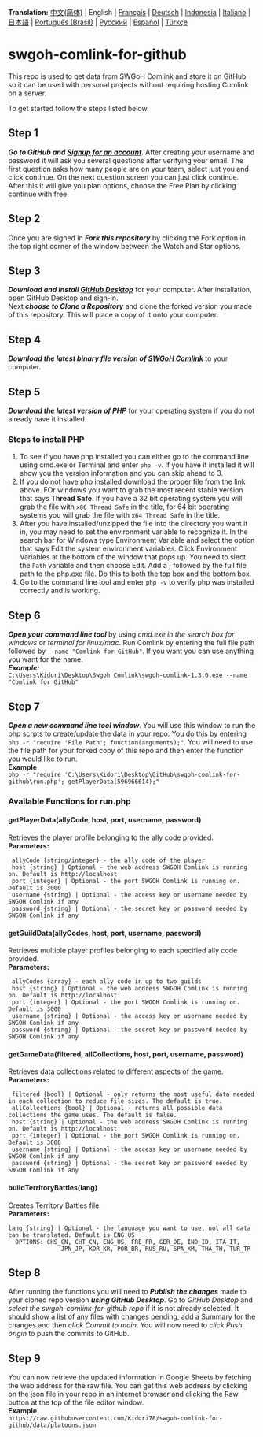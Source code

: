 **Translation:**
[中文(简体)](/readme/readme_chs_cn.md)
 | English
 | [Français](/readme/readme_fre_fr.md)
 | [Deutsch](/readme/readme_ger_de.md)
 | [Indonesia](/readme/readme_ind_id.md)
 | [Italiano](/readme/readme_ita_it.md)
 | [日本語](/readme/readme_jpn_jp.md)
 | [Português (Brasil)](/readme/reamde_por_br.md)
 | [Русский](/readme/readme_rus_ru.md)
 | [Español](/readme/readme_spa_xm.md)
 | [Türkçe](/readme/readme_tur_tr.md)
 
# swgoh-comlink-for-github
 This repo is used to get data from SWGoH Comlink and store it on GitHub so it can be used with personal projects without requiring hosting Comlink on a server. 
 
To get started follow the steps listed below.

## Step 1
***Go to GitHub and [Signup for an account](https://github.com/signup)***. After creating your username and password it will ask you several questions after verifying your email. The first question asks how many people are on your team, select just you and click continue. On the next question screen you can just click continue. After this it will give you plan options, choose the Free Plan by clicking continue with free. 
 
## Step 2
Once you are signed in ***Fork this repository*** by clicking the Fork option in the top right corner of the window between the Watch and Star options.

## Step 3
***Download and install [GitHub Desktop](https://desktop.github.com/)*** for your computer. After installation, open GitHub Desktop and sign-in.\
Next ***choose to Clone a Repository*** and clone the forked version you made of this repository. This will place a copy of it onto your computer.

## Step 4
***Download the latest binary file version of [SWGoH Comlink](https://github.com/sw-goh-tools/swgoh-comlink/releases)*** to your computer.

## Step 5
***Download the latest version of [PHP](https://www.php.net/downloads)*** for your operating system if you do not already have it installed.
### Steps to install PHP
1. To see if you have php installed you can either go to the command line using cmd.exe or Terminal and enter `php -v`. If you have it installed it will show you the version information and you can skip ahead to 3.
2. If you do not have php installed download the proper file from the link above. FOr windows you want to grab the most recent stable version that says **Thread Safe**. If you have a 32 bit operating system you will grab the file with `x86 Thread Safe` in the title, for 64 bit operating systems you will grab the file with `x64 Thread Safe` in the title.
3. After you have installed/unzipped the file into the directory you want it in, you may need to set the environment variable to recognize it. In the search bar for Windows type Environment Variable and select the option that says Edit the system environment variables. Click Environment Variables at the bottom of the window that pops up. You need to slect the `Path` variable and then choose Edit. Add a ; followed by the full file path to the php.exe file. Do this to both the top box and the bottom box.
4. Go to the command line tool and enter `php -v` to verify php was installed correctly and is working.

## Step 6
***Open your command line tool*** by using _cmd.exe in the search box for windows_ or _terminal for linux/mac_. Run Comlink by entering the full file path followed by `--name "Comlink for GitHub"`. If you want you can use anything you want for the name.\
***Example:***\
`C:\Users\Kidori\Desktop\Swgoh Comlink\swgoh-comlink-1.3.0.exe --name "Comlink for GitHub"`

## Step 7
***Open a new command line tool window***. You will use this window to run the php scrpts to create/update the data in your repo. You do this by entering `php -r "require 'File Path'; function(arguments);"`. You will need to use the file path for your forked copy of this repo and then enter the function you would like to run.\
**Example**\
`php -r "require 'C:\Users\Kidori\Desktop\GitHub\swgoh-comlink-for-github\run.php'; getPlayerData(596966614);"`

### Available Functions for run.php
#### getPlayerData(allyCode, host, port, username, password)
Retrieves the player profile belonging to the ally code provided.\
**Parameters:**
```
 allyCode {string/integer} - the ally code of the player
 host {string} | Optional - the web address SWGOH Comlink is running on. Default is http://localhost:
 port {integer} | Optional - the port SWGOH Comlink is running on. Default is 3000
 username {string} | Optional - the access key or username needed by SWGOH Comlink if any
 password {string} | Optional - the secret key or password needed by SWGOH Comlink if any
```

#### getGuildData(allyCodes, host, port, username, password)
Retrieves multiple player profiles belonging to each specified ally code provided.\
**Parameters:**
```
 allyCodes {array} - each ally code in up to two guilds
 host {string} | Optional - the web address SWGOH Comlink is running on. Default is http://localhost:
 port {integer} | Optional - the port SWGOH Comlink is running on. Default is 3000
 username {string} | Optional - the access key or username needed by SWGOH Comlink if any
 password {string} | Optional - the secret key or password needed by SWGOH Comlink if any
 ```

#### getGameData(filtered, allCollections, host, port, username, password)
Retrieves data collections related to different aspects of the game.\
**Parameters:**
```
 filtered {bool} | Optional - only returns the most useful data needed in each collection to reduce file sizes. The default is true.
 allCollections {bool} | Optional - returns all possible data collections the game uses. The default is false.
 host {string} | Optional - the web address SWGOH Comlink is running on. Default is http://localhost:
 port {integer} | Optional - the port SWGOH Comlink is running on. Default is 3000
 username {string} | Optional - the access key or username needed by SWGOH Comlink if any
 password {string} | Optional - the secret key or password needed by SWGOH Comlink if any
```

#### buildTerritoryBattles(lang)
Creates Territory Battles file.\
**Parameters:**
```
lang {string} | Optional - the language you want to use, not all data can be translated. Default is ENG_US
  OPTIONS: CHS_CN, CHT_CN, ENG_US, FRE_FR, GER_DE, IND_ID, ITA_IT,
               JPN_JP, KOR_KR, POR_BR, RUS_RU, SPA_XM, THA_TH, TUR_TR
```

## Step 8
After running the functions you will need to ***Publish the changes*** made to your cloned repo version ***using GitHub Desktop***. Go to _GitHub Desktop_ and _select the swgoh-comlink-for-github repo_ if it is not already selected. It should show a list of any files with changes pending, add a Summary for the changes and then _click Commit to main_. You will now need to _click Push origin_ to push the commits to GitHub.

## Step 9
You can now retrieve the updated information in Google Sheets by fetching the web address for the raw file. You can get this web address by clicking on the json file in your repo in an internet browser and clicking the Raw button at the top of the file editor window.\
**Example**\
`https://raw.githubusercontent.com/Kidori78/swgoh-comlink-for-github/data/platoons.json`
